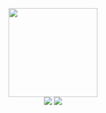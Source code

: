 

<div align="center">
  <a href="https://github.com/yagocoutto">
  <img height="180em" src="https://github-readme-stats.vercel.app/api?username=yagocoutto&show_icons=true&theme=dark&include_all_commits=true&count_private=true"/>
<div>
  <a href = "mailto:yagodevpython@gmail.com"><img src="https://img.shields.io/badge/-Gmail-%23333?style=for-the-badge&logo=gmail&logoColor=white" target="_blank"></a>
  <a href="https://www.linkedin.com/in/yagocouto" target="_blank"><img src="https://img.shields.io/badge/-LinkedIn-%230077B5?style=for-the-badge&logo=linkedin&logoColor=white" target="_blank"></a> 
  
</div>
